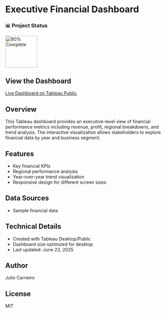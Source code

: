# Executive Financial Dashboard

### 📊 Project Status  
<img src="https://geps.dev/progress/60" alt="60% Complete" width="100"/>  

## View the Dashboard
[Live Dashboard on Tableau Public](https://public.tableau.com/app/profile/julio.carneiro/viz/executive-financial-dashboard/Dashboard1?publish=yes)

## Overview
This Tableau dashboard provides an executive-level view of financial performance metrics including revenue, profit, regional breakdowns, and trend analysis. The interactive visualization allows stakeholders to explore financial data by year and business segment.

## Features
- Key financial KPIs 
- Regional performance analysis 
- Year-over-year trend visualization
- Responsive design for different screen sizes

## Data Sources
- Sample financial data 

## Technical Details
- Created with Tableau Desktop/Public
- Dashboard size optimized for desktop
- Last updated: June 23, 2025

## Author
Julio Carneiro

## License
MIT